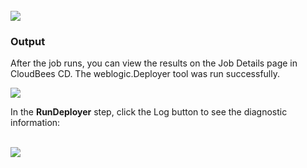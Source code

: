 <br />
<img src="../../plugins/EC-WebLogic/images/RunDeployer/EC-WLSRunDep2.png" />
<h3>Output</h3>
<p>After the job runs, you can view the results on the Job Details page in CloudBees CD. The weblogic.Deployer tool was run
successfully.</p>
<img src="../../plugins/EC-WebLogic/images/RunDeployer/EC-WLSRunDep3.png" />
<p>In the <b>RunDeployer</b> step, click the Log button to see the diagnostic information:</p>
<br />
<img src="../../plugins/EC-WebLogic/images/RunDeployer/EC-WLSRunDep4.png" />
